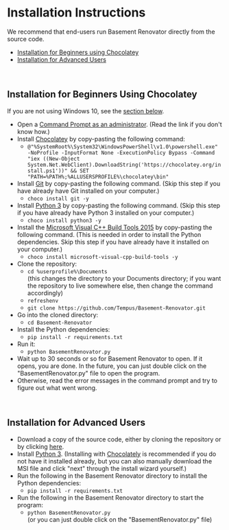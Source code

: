 # Installation Instructions

We recommend that end-users run Basement Renovator directly from the source code.

* [Installation for Beginners using Chocolatey](#installation-for-beginners-using-chocolatey)
* [Installation for Advanced Users](#installation-for-advanced-users)

<br />

## Installation for Beginners Using Chocolatey

If you are not using Windows 10, see the [section below](#installation-for-advanced-users).

- Open a [Command Prompt as an administrator](https://www.howtogeek.com/194041/how-to-open-the-command-prompt-as-administrator-in-windows-8.1/). (Read the link if you don't know how.)
- Install [Chocolatey](https://chocolatey.org/) by copy-pasting the following command:
  - `@"%SystemRoot%\System32\WindowsPowerShell\v1.0\powershell.exe" -NoProfile -InputFormat None -ExecutionPolicy Bypass -Command "iex ((New-Object System.Net.WebClient).DownloadString('https://chocolatey.org/install.ps1'))" && SET "PATH=%PATH%;%ALLUSERSPROFILE%\chocolatey\bin"`
- Install [Git](https://git-scm.com/) by copy-pasting the following command. (Skip this step if you have already have Git installed on your computer.)
  - `choco install git -y`
- Install [Python 3](https://www.python.org/) by copy-pasting the following command. (Skip this step if you have already have Python 3 installed on your computer.)
  - `choco install python3 -y`
- Install the [Microsoft Visual C++ Build Tools 2015](https://chocolatey.org/packages/microsoft-visual-cpp-build-tools) by copy-pasting the following command. (This is needed in order to install the Python dependencies. Skip this step if you have already have it installed on your computer.)
  - `choco install microsoft-visual-cpp-build-tools -y`
- Clone the repository:
  - `cd %userprofile%\Documents` <br />
  (this changes the directory to your Documents directory; if you want the repository to live somewhere else, then change the command accordingly)
  - `refreshenv`
  - `git clone https://github.com/Tempus/Basement-Renovator.git`
- Go into the cloned directory:
  - `cd Basement-Renovator`
- Install the Python dependencies:
  - `pip install -r requirements.txt`
- Run it:
  - `python BasementRenovator.py`
- Wait up to 30 seconds or so for Basement Renovator to open. If it opens, you are done. In the future, you can just double click on the "BasementRenovator.py" file to open the program.
- Otherwise, read the error messages in the command prompt and try to figure out what went wrong.

<br />

## Installation for Advanced Users

- Download a copy of the source code, either by cloning the repository or by clicking [here](https://github.com/Tempus/Basement-Renovator/archive/master.zip).
- Install [Python 3](https://www.python.org/). (Installing with [Chocolately](https://chocolatey.org/) is recommended if you do not have it installed already, but you can also manually download the MSI file and click "next" through the install wizard yourself.)
- Run the following in the Basement Renovator directory to install the Python dependencies:
  - `pip install -r requirements.txt`
- Run the following in the Basement Renovator directory to start the program:
  - `python BasementRenovator.py` <br />
  (or you can just double click on the "BasementRenovator.py" file)
